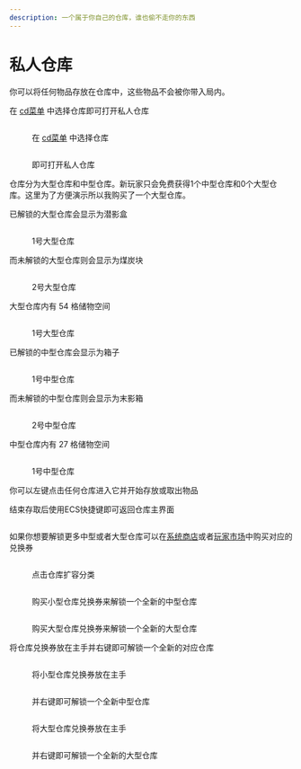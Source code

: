 ```yaml
---
description: 一个属于你自己的仓库，谁也偷不走你的东西
---
```


# 私人仓库

你可以将任何物品存放在仓库中，这些物品不会被你带入局内。

在 [cd菜单](../../bi-bei-zhi-ling-cd-cai-dan.md) 中选择仓库即可打开私人仓库

<figure><img src="../../../.gitbook/assets/image (51).png" alt=""><figcaption><p>在 <a href="../../bi-bei-zhi-ling-cd-cai-dan.md">cd菜单</a> 中选择仓库</p></figcaption></figure>

<figure><img src="../../../.gitbook/assets/image (52).png" alt=""><figcaption><p>即可打开私人仓库</p></figcaption></figure>

仓库分为大型仓库和中型仓库。新玩家只会免费获得1个中型仓库和0个大型仓库。这里为了方便演示所以我购买了一个大型仓库。

已解锁的大型仓库会显示为潜影盒

<figure><img src="../../../.gitbook/assets/image (53).png" alt=""><figcaption><p>1号大型仓库</p></figcaption></figure>

而未解锁的大型仓库则会显示为煤炭块

<figure><img src="../../../.gitbook/assets/image (54).png" alt=""><figcaption><p>2号大型仓库</p></figcaption></figure>

大型仓库内有 54 格储物空间

<figure><img src="../../../.gitbook/assets/image (55).png" alt=""><figcaption><p>1号大型仓库</p></figcaption></figure>

已解锁的中型仓库会显示为箱子

<figure><img src="../../../.gitbook/assets/image (56).png" alt=""><figcaption><p>1号中型仓库</p></figcaption></figure>

而未解锁的中型仓库则会显示为末影箱

<figure><img src="../../../.gitbook/assets/image (57).png" alt=""><figcaption><p>2号中型仓库</p></figcaption></figure>

中型仓库内有 27 格储物空间

<figure><img src="../../../.gitbook/assets/image (58).png" alt=""><figcaption><p>1号中型仓库</p></figcaption></figure>

你可以左键点击任何仓库进入它并开始存放或取出物品

结束存取后使用ECS快捷键即可返回仓库主界面

<figure><img src="../../../.gitbook/assets/image (59).png" alt=""><figcaption></figcaption></figure>

如果你想要解锁更多中型或者大型仓库可以在[系统商店](xi-tong-shang-dian.md)或者[玩家市场](wan-jia-shi-chang.md)中购买对应的兑换券

<figure><img src="../../../.gitbook/assets/image (60).png" alt=""><figcaption><p>点击仓库扩容分类</p></figcaption></figure>

<figure><img src="../../../.gitbook/assets/image (61).png" alt=""><figcaption><p>购买小型仓库兑换券来解锁一个全新的中型仓库</p></figcaption></figure>

<figure><img src="../../../.gitbook/assets/image (62).png" alt=""><figcaption><p>购买大型仓库兑换券来解锁一个全新的大型仓库</p></figcaption></figure>

将仓库兑换券放在主手并右键即可解锁一个全新的对应仓库

<figure><img src="../../../.gitbook/assets/image (63).png" alt=""><figcaption><p>将小型仓库兑换券放在主手</p></figcaption></figure>

<figure><img src="../../../.gitbook/assets/image (64).png" alt=""><figcaption><p>并右键即可解锁一个全新中型仓库</p></figcaption></figure>

<figure><img src="../../../.gitbook/assets/image (65).png" alt=""><figcaption><p>将大型仓库兑换券放在主手</p></figcaption></figure>

<figure><img src="../../../.gitbook/assets/image (66).png" alt=""><figcaption><p>并右键即可解锁一个全新的大型仓库</p></figcaption></figure>
